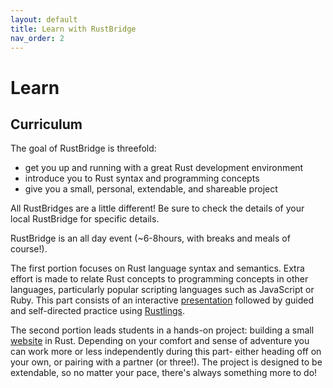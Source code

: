 ```yaml
---
layout: default
title: Learn with RustBridge
nav_order: 2
---
```


# Learn

## Curriculum

The goal of RustBridge is threefold:

- get you up and running with a great Rust development environment
- introduce you to Rust syntax and programming concepts
- give you a small, personal, extendable, and shareable project

All RustBridges are a little different! Be sure to check the details of your local RustBridge for specific details.

RustBridge is an all day event (~6-8hours, with breaks and meals of course!).

The first portion focuses on Rust language syntax and semantics. Extra effort is made to relate Rust concepts to programming concepts in other languages, particularly popular scripting languages such as JavaScript or Ruby. This part consists of an interactive [presentation](https://intro.rustbridge.com) followed by guided and self-directed practice using [Rustlings](https://github.com/rust-lang/rustlings).

The second portion leads students in a hands-on project: building a small [website](https://rust-together.herokuapp.com/) in Rust. Depending on your comfort and sense of adventure you can work more or less independently during this part- either heading off on your own, or pairing with a partner (or three!). The project is designed to be extendable, so no matter your pace, there's always something more to do!

